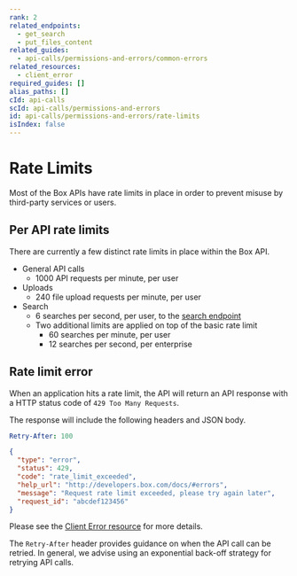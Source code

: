 ```yaml
---
rank: 2
related_endpoints:
  - get_search
  - put_files_content
related_guides:
  - api-calls/permissions-and-errors/common-errors
related_resources:
  - client_error
required_guides: []
alias_paths: []
cId: api-calls
scId: api-calls/permissions-and-errors
id: api-calls/permissions-and-errors/rate-limits
isIndex: false
---
```

# Rate Limits

Most of the Box APIs have rate limits in place in order to prevent misuse by third-party services or users.

## Per API rate limits

There are currently a few distinct rate limits in place within the Box API.

* General API calls
  * 1000 API requests per minute, per user
* Uploads
  * 240 file upload requests per minute, per user
* Search
  * 6 searches per second, per user, to the [search endpoint][search]
  * Two additional limits are applied on top of the basic rate limit
    * 60 searches per minute, per user
    * 12 searches per second, per enterprise

## Rate limit error

When an application hits a rate limit, the API will return an API response with a HTTP status code of `429 Too Many Requests`.

The response will include the following headers and JSON body.

```yaml
Retry-After: 100
```

```json
{
  "type": "error",
  "status": 429,
  "code": "rate_limit_exceeded",
  "help_url": "http://developers.box.com/docs/#errors",
  "message": "Request rate limit exceeded, please try again later",
  "request_id": "abcdef123456"
}
```

Please see the [Client Error resource](resource://client_error) for more details.

<Message type="notice">

The `Retry-After` header provides guidance on when the API call can be retried. In general, we advise using an exponential back-off strategy for retrying API calls.

</Message>

[search]: e://get_search
